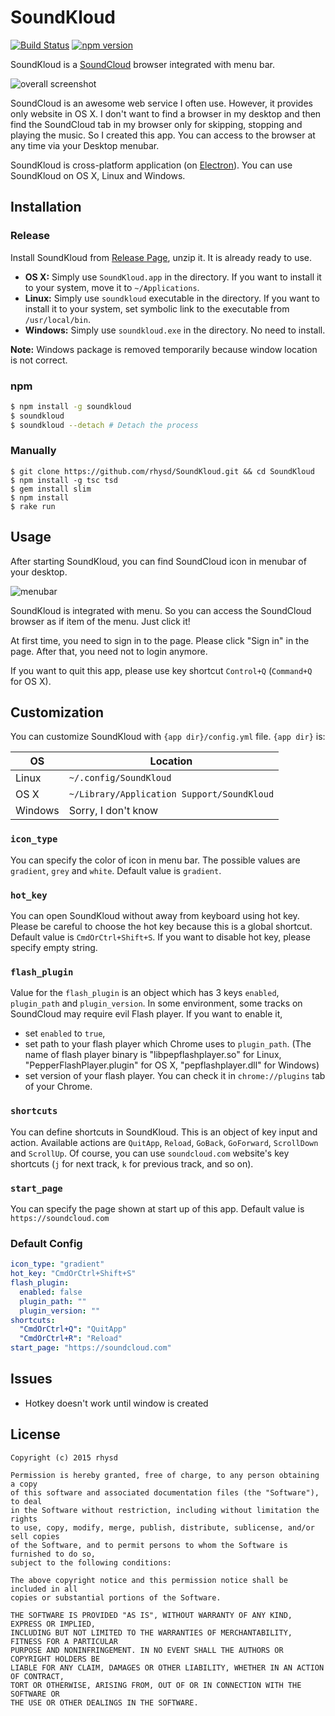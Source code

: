 SoundKloud
==========
[![Build Status](https://travis-ci.org/rhysd/SoundKloud.svg)](https://travis-ci.org/rhysd/SoundKloud)
[![npm version](https://badge.fury.io/js/soundkloud.svg)](http://badge.fury.io/js/soundkloud)

SoundKloud is a [SoundCloud](https://soundcloud.com) browser integrated with menu bar.

![overall screenshot](https://raw.githubusercontent.com/rhysd/screenshots/master/SoundKloud/overall.png)

SoundCloud is an awesome web service I often use.  However, it provides only website in OS X.  I don't want to find a browser in my desktop and then find the SoundCloud tab in my browser only for skipping, stopping and playing the music.  So I created this app.
You can access to the browser at any time via your Desktop menubar.

SoundKloud is cross-platform application (on [Electron](https://github.com/atom/electron)).  You can use SoundKloud on OS X, Linux and Windows.

## Installation

### Release

Install SoundKloud from [Release Page](https://github.com/rhysd/SoundKloud/releases), unzip it. It is already ready to use.

- __OS X:__ Simply use `SoundKloud.app` in the directory.  If you want to install it to your system, move it to `~/Applications`.
- __Linux:__ Simply use `soundkloud` executable in the directory.  If you want to install it to your system, set symbolic link to the executable from `/usr/local/bin`.
- __Windows:__ Simply use `soundkloud.exe` in the directory.  No need to install.

__Note:__ Windows package is removed temporarily because window location is not correct.

### npm

```sh
$ npm install -g soundkloud
$ soundkloud
$ soundkloud --detach # Detach the process
```

### Manually

```
$ git clone https://github.com/rhysd/SoundKloud.git && cd SoundKloud
$ npm install -g tsc tsd
$ gem install slim
$ npm install
$ rake run
```

## Usage

After starting SoundKloud, you can find SoundCloud icon in menubar of your desktop.

![menubar](https://raw.githubusercontent.com/rhysd/screenshots/master/SoundKloud/menubar.png)

SoundKloud is integrated with menu.  So you can access the SoundCloud browser as if item of the menu.  Just click it!

At first time, you need to sign in to the page.  Please click "Sign in" in the page.  After that, you need not to login anymore.

If you want to quit this app, please use key shortcut `Control+Q` (`Command+Q` for OS X).

## Customization

You can customize SoundKloud with `{app dir}/config.yml` file.
`{app dir}` is:

OS      | Location
------- | ------------------------------------------
Linux   | `~/.config/SoundKloud`
OS X    | `~/Library/Application Support/SoundKloud`
Windows | Sorry, I don't know

### `icon_type`

You can specify the color of icon in menu bar.  The possible values are `gradient`, `grey` and `white`.  Default value is `gradient`.

### `hot_key`

You can open SoundKloud without away from keyboard using hot key.  Please be careful to choose the hot key because this is a global shortcut.  Default value is `CmdOrCtrl+Shift+S`.  If you want to disable hot key, please specify empty string.

### `flash_plugin`

Value for the `flash_plugin` is an object which has 3 keys `enabled`, `plugin_path` and `plugin_version`.
In some environment, some tracks on SoundCloud may require evil Flash player.  If you want to enable it,

- set `enabled` to `true`,
- set path to your flash player which Chrome uses to `plugin_path`. (The name of flash player binary is "libpepflashplayer.so" for Linux, "PepperFlashPlayer.plugin" for OS X, "pepflashplayer.dll" for Windows)
- set version of your flash player.  You can check it in `chrome://plugins` tab of your Chrome.

### `shortcuts`

You can define shortcuts in SoundKloud.  This is an object of key input and action.  Available actions are `QuitApp`, `Reload`, `GoBack`, `GoForward`, `ScrollDown` and `ScrollUp`.
Of course, you can use `soundcloud.com` website's key shortcuts (`j` for next track, `k` for previous track, and so on).

### `start_page`

You can specify the page shown at start up of this app.  Default value is `https://soundcloud.com`

### Default Config

```yaml
icon_type: "gradient"
hot_key: "CmdOrCtrl+Shift+S"
flash_plugin:
  enabled: false
  plugin_path: ""
  plugin_version: ""
shortcuts:
  "CmdOrCtrl+Q": "QuitApp"
  "CmdOrCtrl+R": "Reload"
start_page: "https://soundcloud.com"
```

## Issues

- Hotkey doesn't work until window is created

## License

    Copyright (c) 2015 rhysd

    Permission is hereby granted, free of charge, to any person obtaining a copy
    of this software and associated documentation files (the "Software"), to deal
    in the Software without restriction, including without limitation the rights
    to use, copy, modify, merge, publish, distribute, sublicense, and/or sell copies
    of the Software, and to permit persons to whom the Software is furnished to do so,
    subject to the following conditions:

    The above copyright notice and this permission notice shall be included in all
    copies or substantial portions of the Software.

    THE SOFTWARE IS PROVIDED "AS IS", WITHOUT WARRANTY OF ANY KIND, EXPRESS OR IMPLIED,
    INCLUDING BUT NOT LIMITED TO THE WARRANTIES OF MERCHANTABILITY, FITNESS FOR A PARTICULAR
    PURPOSE AND NONINFRINGEMENT. IN NO EVENT SHALL THE AUTHORS OR COPYRIGHT HOLDERS BE
    LIABLE FOR ANY CLAIM, DAMAGES OR OTHER LIABILITY, WHETHER IN AN ACTION OF CONTRACT,
    TORT OR OTHERWISE, ARISING FROM, OUT OF OR IN CONNECTION WITH THE SOFTWARE OR
    THE USE OR OTHER DEALINGS IN THE SOFTWARE.


